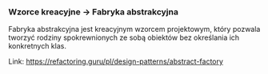 ### Wzorce kreacyjne -> Fabryka abstrakcyjna

Fabryka abstrakcyjna jest kreacyjnym wzorcem projektowym, który pozwala tworzyć rodziny spokrewnionych ze sobą obiektów bez określania ich konkretnych klas.

Link: https://refactoring.guru/pl/design-patterns/abstract-factory